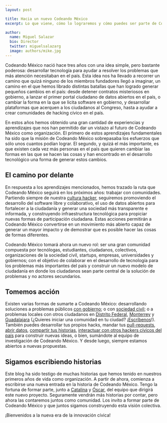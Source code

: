 ```yaml
---
layout: post

title: Hacia un nuevo Codeando México
excerpt: Lo que viene, cómo lo lograremos y cómo puedes ser parte de Codeando México.

author:
  name: Miguel Salazar
  bio: Director
  twitter: miguelsalazarg
  image: authors/mike.jpg
---
```


Codeando México nació hace tres años con una idea simple, pero bastante poderosa: desarrollar tecnología para ayudar a resolver los problemas que más atención necesitaban en el país. Esta idea nos ha llevado a recorrer un camino que quizá ninguno de los miembros fundadores llegó a imaginar, un camino en el que hemos librado distintas batallas que han logrado generar pequeños cambios en el país: desde detener contratos misteriosos en gobierno, a lanzar el primer portal ciudadano de datos abiertos en el país, o cambiar la forma en la que se licita software en gobierno, y desarrollar plataformas que acerquen a los ciudadanos al Congreso, hasta a ayudar a crear comunidades de hacking cívico en el país.

En estos años hemos obtenido una gran cantidad de experiencias y aprendizajes que nos han permitido dar un vistazo al futuro de Codeando México como organización. El primero de estos aprendizajes fundamentales ha sido que la misión de Codeando México sobrepasaba los esfuerzos que sólo unos cuantos podían lograr. El segundo, y quizá el más importante, es que existen cada vez más personas en el país que quieren cambiar las formas en las que se hacen las cosas y han encontrado en el desarrollo tecnológico una forma de generar estos cambios.

## El camino por delante

En respuesta a los aprendizajes mencionados, hemos trazado la ruta que Codeando México seguirá en los próximos años: trabajar con comunidades. Partiendo siempre de nuestra [cultura hacker](https://stallman.org/articles/on-hacking.html), seguiremos  promoviendo el desarrollo del software libre y colaborativo, el uso de datos abiertos para fortalecer a la ciudadanía y generar una sociedad más transparente e informada, y construyendo infraestructura tecnológica para propiciar nuevas formas de participación ciudadana. Estas acciones permitirán a Codeando México convertirse en un movimiento más abierto capaz de generar un mayor impacto y de demostrar que es posible hacer las cosas de formas diferentes.

Codeando México tomará ahora un nuevo rol: ser una gran comunidad compuesta por tecnólogas, estudiantes, ciudadanos, colectivos, organizaciones de la sociedad civil, startups, empresas, universidades y gobiernos; con el objetivo de colaborar en el desarrollo de tecnología para los problemas más importantes del país y construir un nuevo modelo de ciudadanía en donde los ciudadanos sean parte central de la solución de problemas y no actores secundarios. 

## Tomemos acción

Existen varias formas de sumarte a Codeando México: desarrollando soluciones a problemas públicos [con gobierno](http://retos.gob.mx); o con [sociedad civil](http://www.codeandomexico.org); o a problemas locales con otros ciudadanos en [Distrito Federal](http://codeandodf.org), [Monterrey](http://www.facebook.com/CodeandoMTY) y [Guadalajara](http://www.facebook.com/CodeandoGuadalajara) (¿Quieres iniciar una comunidad en tu ciudad? ¡[Escríbenos](mailto:equipo@codeandomexico.org)!). También puedes desarrollar tus propios hacks, mandar tus [pull-requests](http://www.github.com/CodeandoMexico), [abrir datos](http://datamx.io), [compartir tus historias](http://blog.codeandomexico.org), [interactuar con otros hackers cívicos del país](http://slack.codeandomexico.org) para construir nuevas ideas, o bien, sumándote al equipo de investigación de Codeando México. Y desde luego, siempre estamos abiertos a nuevas propuestas.

## Sigamos escribiendo historias

Este blog ha sido testigo de muchas historias que hemos tenido en nuestros primeros años de vida como organización. A partir de ahora, comienza a escribirse una nueva entrada en la historia de Codeando México. Tengo la fortuna de formar parte, junto a [Catalina](http://www.twitter.com/cdemidchuck) y [Óscar](http://www.twitter.com/tlacoyodefrijol), del equipo que dirigirá este nuevo proyecto. Seguramente vendrán más historias por contar, pero ahora las contaremos juntos como comunidad. Los invito a formar parte de Codeando México y que juntos sigamos construyendo esta visión colectiva. 

¡Bienvenidos a la nueva era de la innovación cívica!